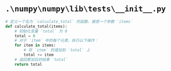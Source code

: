 # `.\numpy\numpy\lib\tests\__init__.py`

```py
# 定义一个名为 `calculate_total` 的函数，接受一个参数 `items`
def calculate_total(items):
    # 初始化变量 `total` 为 0
    total = 0
    # 对于 `item` 中的每个元素，执行以下操作：
    for item in items:
        # 将 `item` 的值加到 `total` 上
        total += item
    # 返回累加后的结果 `total`
    return total
```